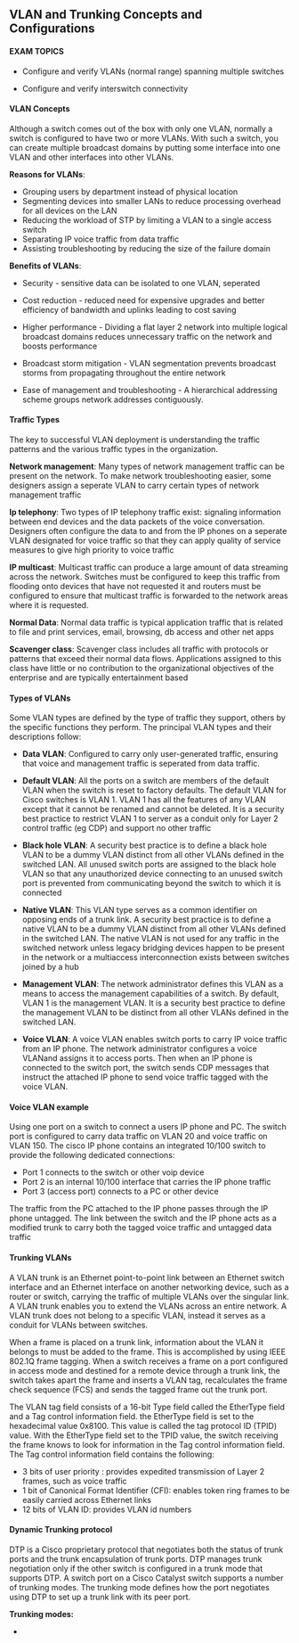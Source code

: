 ## VLAN and Trunking Concepts and Configurations

#### EXAM TOPICS
- Configure and verify VLANs (normal range) spanning multiple switches

- Configure and verify interswitch connectivity

#### VLAN Concepts 

Although a switch comes out of the box with only one VLAN, normally a switch is configured to have two or more VLANs. With such a switch, you can create multiple broadcast domains by putting some interface into one VLAN and other interfaces into other VLANs.

**Reasons for VLANs**:
* Grouping users by department instead of physical location
* Segmenting devices into smaller LANs to reduce processing overhead for all devices on the LAN
* Reducing the workload of STP by limiting a VLAN to a single access switch
* Separating IP voice traffic from data traffic 
* Assisting troubleshooting by reducing the size of the failure domain

**Benefits of VLANs**:
* Security - sensitive data can be isolated to one VLAN, seperated

* Cost reduction - reduced need for expensive upgrades and better efficiency of bandwidth and uplinks leading to cost saving

* Higher performance - Dividing a flat layer 2 network into multiple logical broadcast domains reduces unnecessary traffic on the network and boosts performance

* Broadcast storm mitigation - VLAN segmentation prevents broadcast storms from propagating throughout the entire network

* Ease of management and troubleshooting - A hierarchical addressing scheme groups network addresses contiguously.

#### Traffic Types

The key to successful VLAN deployment is understanding the traffic patterns and the various traffic types in the organization. 

**Network management**: Many types of network management traffic can be present on the network. To make network troubleshooting easier, some designers assign a seperate VLAN to carry certain types of network management traffic

**Ip telephony**: Two types of IP telephony traffic exist: signaling information between end devices and the data packets of the voice conversation. Designers often configure the data to and from the IP phones on a seperate VLAN designated for voice traffic so that they can apply quality of service measures to give high priority to voice traffic

**IP multicast**: Multicast traffic can produce a large amount of data streaming across the network. Switches must be configured to keep this traffic from flooding onto devices that have not requested it and routers must be configured to ensure that multicast traffic is forwarded to the network areas where it is requested. 

**Normal Data**: Normal data traffic is typical application traffic that is related to file and print services, email, browsing, db access and other net apps

**Scavenger class**: Scavenger class includes all traffic with protocols or patterns that exceed their normal data flows. Applications assigned to this class have little or no contribution to the organizational objectives of the enterprise and are typically entertainment based

#### Types of VLANs

Some VLAN types are defined by the type of traffic they support, others by the specific functions they perform. The principal VLAN types and their descriptions follow:

- **Data VLAN**: Configured to carry only user-generated traffic, ensuring that voice and management traffic is seperated from data traffic.

- **Default VLAN**: All the ports on a switch are members of the default VLAN when the switch is reset to factory defaults. The default VLAN for Cisco switches is VLAN 1. VLAN 1 has all the features of any VLAN except that it cannot be renamed and cannot be deleted. It is a security best practice to restrict VLAN 1 to server as a conduit only for Layer 2 control traffic (eg CDP) and support no other traffic

- **Black hole VLAN**: A security best practice is to define a black hole VLAN to be a dummy VLAN distinct from all other VLANs defined in the switched LAN. All unused switch ports are assigned to the black hole VLAN so that any unauthorized device connecting to an unused switch port is prevented from communicating beyond the switch to which it is connected

- **Native VLAN**: This VLAN type serves as a common identifier on opposing ends of a trunk link. A security best practice is to define a native VLAN to be a dummy VLAN distinct from all other VLANs defined in the switched LAN. The native VLAN is not used for any traffic in the switched network unless legacy bridging devices happen to be present in the network or a multiaccess interconnection exists between switches joined by a hub

- **Management VLAN**: The network administrator defines this VLAN as a means to access the management capabilities of a switch. By default, VLAN 1 is the management VLAN. It is a security best practice to define the management VLAN to be distinct from all other VLANs defined in the switched LAN. 

- **Voice VLAN**: A voice VLAN enables switch ports to carry IP voice traffic from an IP phone. The network administrator configures a voice VLANand assigns it to access ports. Then when an IP phone is connected to the switch port, the switch sends CDP messages that instruct the attached IP phone to send voice traffic tagged with the voice VLAN.  

#### Voice VLAN example

Using one port on a switch to connect a users IP phone and PC. 
The switch port is configured to carry data traffic on VLAN 20 and voice traffic on VLAN 150. The cisco IP phone contains an integrated 10/100 switch to provide the following dedicated connections:

* Port 1 connects to the switch or other voip device
* Port 2 is an internal 10/100 interface that carries the IP phone traffic
* Port 3 (access port) connects to a PC or other device 

The traffic from the PC attached to the IP phone passes through the IP phone untagged. The link between the switch and the IP phone acts as a modified trunk to carry both the tagged voice traffic and untagged data traffic

#### Trunking VLANs

A VLAN trunk is an Ethernet point-to-point link between an Ethernet switch interface and an Ethernet interface on another networking device, such as a router or switch, carrying the traffic of multiple VLANs over the singular link. A VLAN trunk enables you to extend the VLANs across an entire network. A VLAN trunk does not belong to a specific VLAN, instead it serves as a conduit for VLANs between switches. 

When a frame is placed on a trunk link, information about the VLAN it belongs to must be added to the frame. This is accomplished by using IEEE 802.1Q frame tagging. When a switch receives a frame on a port configured in access mode and destined for a remote device through a trunk link, the switch takes apart the frame and inserts a VLAN tag, recalculates the frame check sequence (FCS) and sends the tagged frame out the trunk port. 

The VLAN tag field consists of a 16-bit Type field called the EtherType field and a Tag control information field. the EtherType field is set to the hexadecimal value 0x8100. This value is called the tag protocol ID (TPID) value. With the EtherType field set to the TPID value, the switch receiving the frame knows to look for information in the Tag control information field. The Tag control information field contains the following:

- 3 bits of user priority : provides expedited transmission of Layer 2 frames, such as voice traffic 
- 1 bit of Canonical Format Identifier (CFI): enables token ring frames to be easily carried across Ethernet links
- 12 bits of VLAN ID: provides VLAN id numbers

#### Dynamic Trunking protocol

DTP is a Cisco proprietary protocol that negotiates both the status of trunk ports and the trunk encapsulation of trunk ports. DTP manages trunk negotiation only if the other switch is configured in a trunk mode that supports DTP. A switch port on a Cisco Catalyst switch supports a number of trunking modes. The trunking mode defines how the port negotiates using DTP to set up a trunk link with its peer port. 

**Trunking modes:**

* 
